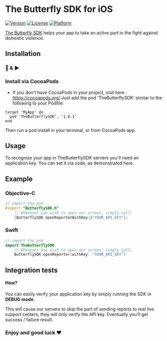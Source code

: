 # The Butterfly SDK for iOS

[![Version](https://img.shields.io/cocoapods/v/TheButterflySDK.svg?style=flat)](https://cocoapods.org/pods/TheButterflySDK)
[![License](https://img.shields.io/cocoapods/l/TheButterflySDK.svg?style=flat)](https://cocoapods.org/pods/TheButterflySDK)
[![Platform](https://img.shields.io/cocoapods/p/TheButterflySDK.svg?style=flat)](https://cocoapods.org/pods/TheButterflySDK)

[The Butterfly SDK](https://github.com/TheButterflySDK/About/blob/main/README.md) helps your app to take an active part in the fight against domestic violence.

## Installation

### 🔌 & ▶️

### Install via CocoaPods

- If you don't have CocoaPods In your project, visit here : https://cocoapods.org/
Just add the pod 'TheButterflySDK' similar to the following to your Podfile:

```
target 'MyApp' do
  pod 'TheButterflySDK', '1.0.1'
end

```

Then run a pod install in your terminal, or from CocoaPods app.

## Usage

To recognize your app in TheButterflySDK servers you'll need an application key. You can set it via code, as demonstrated here.

## Example

### Objective-C

```objective-c
// import the pod
#import "ButterflySDK.h"
    // Whenever you wish to open our screen, simply call:
    [ButterflySDK openReporterWithKey:@"YOUR_API_KEY"];
```

### Swift

```Swift
// import the pod
import TheButterflySDK
    // Whenever you wish to open our screen, simply call:
    ButterflySDK.openReporter(withKey: "YOUR_API_KEY")
```

## Integration tests
#### How?

You can easily verify your application key by simply running the SDK in **DEBUG mode**.

This will cause our servers to skip the part of sending reports to real live support centers, they will only verify the API key. Eventually you'll get success / failure result.


### Enjoy and good luck ❤️
